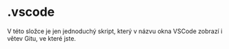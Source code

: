 # .vscode

V této složce je jen jednoduchý skript, který v názvu okna VSCode zobrazí i větev Gitu, ve které jste.